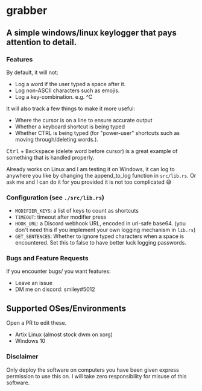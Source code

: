 # grabber
## A simple windows/linux keylogger that pays attention to detail.

### Features

By default, it will not: 
- Log a word if the user typed a space after it.
- Log non-ASCII characters such as emojis.
- Log a key-combination. e.g. ^C

It will also track a few things to make it more useful:
- Where the cursor is on a line to ensure accurate output
- Whether a keyboard shortcut is being typed
- Whether CTRL is being typed (for "power-user" shortcuts such as moving through/deleting words.).

<kbd>Ctrl</kbd> + <kbd>Backspace</kbd> (delete word before cursor) is a great example of something that is handled properly.

Already works on Linux and I am testing it on Windows, it can log to anywhere you like by changing the append_to_log function in `src/lib.rs`. Or ask me and I can do it for you provided it is not too complicated 😅

### Configuration (see `./src/lib.rs`)

- `MODIFIER_KEYS`: a list of keys to count as shortcuts
- `TIMEOUT`: timeout after modifier press
- `HOOK_URL`: a Discord webhook URL, encoded in url-safe base64. (you don't need this if you implement your own logging mechanism in `lib.rs`)
- `GET_SENTENCES`:  Whether to ignore typed characters when a space is encountered. Set this to false to have better luck logging passwords.

### Bugs and Feature Requests

If you encounter bugs/ you want features:

- Leave an issue
- DM me on discord: smiley#5012

## Supported OSes/Environments

Open a PR to edit these.

- Artix Linux (almost stock dwm on xorg)
- Windows 10

### Disclaimer

Only deploy the software on computers you have been given express permission to use this on. 
I will take zero responsibility for misuse of this software.
